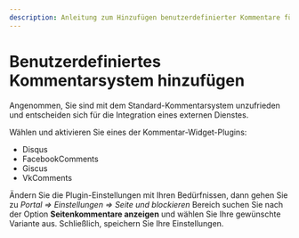 ```yaml
---
description: Anleitung zum Hinzufügen benutzerdefinierter Kommentare für Portalseiten
---
```


# Benutzerdefiniertes Kommentarsystem hinzufügen

Angenommen, Sie sind mit dem Standard-Kommentarsystem unzufrieden und entscheiden sich für die Integration eines externen Dienstes.

Wählen und aktivieren Sie eines der Kommentar-Widget-Plugins:

- Disqus
- FacebookComments
- Giscus
- VkComments

Ändern Sie die Plugin-Einstellungen mit Ihren Bedürfnissen, dann gehen Sie zu _Portal => Einstellungen => Seite und blockieren_ Bereich suchen Sie nach der Option **Seitenkommentare anzeigen** und wählen Sie Ihre gewünschte Variante aus. Schließlich, speichern Sie Ihre Einstellungen.
